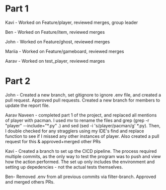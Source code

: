 # Part 1

Kavi - Worked on Feature/player, reviewed merges, group leader

Ben - Worked on Feature/item, reviewed merges

John - Worked on Feature/ghost, reviewed merges

Mariia - Worked on Feature/gameboard, reviewed merges

Aarav - Worked on test_player, reviewed marges



# Part 2


John - Created a new branch, set gitignore to ignore .env file, and created a pull request. Approved pull requests. Created a new branch for members to update the report file.

Aarav Naveen - completed part 1 of the project, and replaced all mentions of player with pacman. I used mv to rename the files and grep (grep -r "player" --include="*.py" .) and sed (sed -i 's/player/pacman/g' *.py). Then, I double checked for any stragglers using my IDE's find and replace function to see if I missed any other instances of player. Also created a pull request for this & approved+merged other PRs

Kavi - Created a branch to set up the CICD pipeline. The process required multiple commits, as the only way to test the program was to push and view how the action performed. The set up only includes the environment and setting up depedencies - not the actual tests themselves.

Ben- Removed .env from all previous commits via filter-branch. Approved and merged others PRs.

